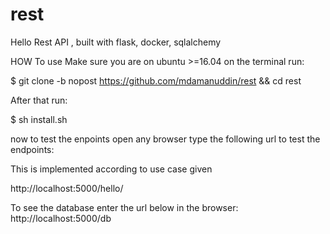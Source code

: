 # rest
Hello Rest API , built with flask, docker, sqlalchemy

HOW To use
Make sure you are on ubuntu >=16.04
on the terminal run:

$ git clone -b nopost https://github.com/mdamanuddin/rest && cd rest

After that run:

$ sh install.sh




now to test the enpoints open any browser type the following url to test the endpoints:

This is implemented according to use case given

http://localhost:5000/hello/<string>

To see the database  enter the url below in the browser:
http://localhost:5000/db




